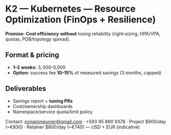 # K2 — Kubernetes — Resource Optimization (FinOps + Resilience)

**Promise:** **Cost efficiency** **without** losing reliability (right‑sizing, HPA/VPA, quotas, PDB/topology spread).

## Format & pricing
- **1–2 weeks:** $3,000–$5,000
- **Option:** success fee **10–15%** of measured savings (3 months, capped)

## Deliverables
- Savings report + **tuning PRs**
- Cost/ownership dashboards
- Namespace/service quota/limit policy

Contact: romainmeunier@gmail.com · +593 95 890 9378 · Project $900/day (~€830) · Retainer $800/day (~€740) — USD + EUR (indicative)

